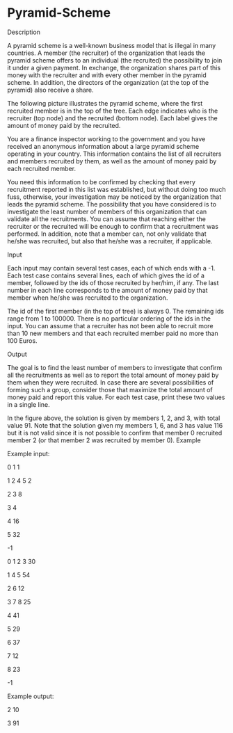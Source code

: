 # Pyramid-Scheme

Description

A pyramid scheme is a well-known business model that is illegal in many countries. A member (the recruiter) of the organization that leads the pyramid scheme offers to an individual (the recruited) the possibility to join it under a given payment. In exchange, the organization shares part of this money with the recruiter and with every other member in the pyramid scheme. In addition, the directors of the organization (at the top of the pyramid) also receive a share.

The following picture illustrates the pyramid scheme, where the first recruited member is in the top of the tree. Each edge indicates who is the recruiter (top node) and the recruited (bottom node). Each label gives the amount of money paid by the recruited.

You are a finance inspector working to the government and you have received an anonymous information about a large pyramid scheme operating in your country. This information contains the list of all recruiters and members recruited by them, as well as the amount of money paid by each recruited member.

You need this information to be confirmed by checking that every recruitment reported in this list was established, but without doing too much fuss, otherwise, your investigation may be noticed by the organization that leads the pyramid scheme. The possibility that you have considered is to investigate the least number of members of this organization that can validate all the recruitments. You can assume that reaching either the recruiter or the recruited will be enough to confirm that a recruitment was performed. In addition, note that a member can, not only validate that he/she was recruited, but also that he/she was a recruiter, if applicable.



Input

Each input may contain several test cases, each of which ends with a -1. Each test case contains several lines, each of which gives the id of a member, followed by the ids of those recruited by her/him, if any. The last number in each line corresponds to the amount of money paid by that member when he/she was recruited to the organization.

The id of the first member (in the top of tree) is always 0. The remaining ids range from 1 to 100000. There is no particular ordering of the ids in the input. You can assume that a recruiter has not been able to recruit more than 10 new members and that each recruited member paid no more than 100 Euros.

Output

The goal is to find the least number of members to investigate that confirm all the recruitments as well as to report the total amount of money paid by them when they were recruited. In case there are several possibilities of forming such a group, consider those that maximize the total amount of money paid and report this value. For each test case, print these two values in a single line.

In the figure above, the solution is given by members 1, 2, and 3, with total value 91. Note that the solution given my members 1, 6, and 3 has value 116 but it is not valid since it is not possible to confirm that member 0 recruited member 2 (or that member 2 was recruited by member 0).
Example

Example input:

0 1 1

1 2 4 5 2

2 3 8

3 4

4 16

5 32

-1

0 1 2 3 30

1 4 5 54

2 6 12

3 7 8 25

4 41

5 29

6 37

7 12

8 23

-1

Example output:

2 10

3 91
